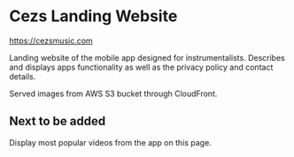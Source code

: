 # Cezs Landing Website
https://cezsmusic.com

Landing website of the mobile app designed for instrumentalists. Describes and displays apps functionality as well as the privacy policy and contact details.

Served images from AWS S3 bucket through CloudFront.

## Next to be added
Display most popular videos from the app on this page.
